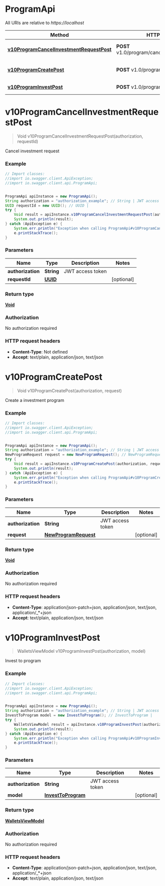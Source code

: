 # ProgramApi

All URIs are relative to *https://localhost*

Method | HTTP request | Description
------------- | ------------- | -------------
[**v10ProgramCancelInvestmentRequestPost**](ProgramApi.md#v10ProgramCancelInvestmentRequestPost) | **POST** v1.0/program/cancelInvestmentRequest | Cancel investment request
[**v10ProgramCreatePost**](ProgramApi.md#v10ProgramCreatePost) | **POST** v1.0/program/create | Create a investment program
[**v10ProgramInvestPost**](ProgramApi.md#v10ProgramInvestPost) | **POST** v1.0/program/invest | Invest to program


<a name="v10ProgramCancelInvestmentRequestPost"></a>
# **v10ProgramCancelInvestmentRequestPost**
> Void v10ProgramCancelInvestmentRequestPost(authorization, requestId)

Cancel investment request

### Example
```java
// Import classes:
//import io.swagger.client.ApiException;
//import io.swagger.client.api.ProgramApi;


ProgramApi apiInstance = new ProgramApi();
String authorization = "authorization_example"; // String | JWT access token
UUID requestId = new UUID(); // UUID | 
try {
    Void result = apiInstance.v10ProgramCancelInvestmentRequestPost(authorization, requestId);
    System.out.println(result);
} catch (ApiException e) {
    System.err.println("Exception when calling ProgramApi#v10ProgramCancelInvestmentRequestPost");
    e.printStackTrace();
}
```

### Parameters

Name | Type | Description  | Notes
------------- | ------------- | ------------- | -------------
 **authorization** | **String**| JWT access token |
 **requestId** | [**UUID**](.md)|  | [optional]

### Return type

[**Void**](.md)

### Authorization

No authorization required

### HTTP request headers

 - **Content-Type**: Not defined
 - **Accept**: text/plain, application/json, text/json

<a name="v10ProgramCreatePost"></a>
# **v10ProgramCreatePost**
> Void v10ProgramCreatePost(authorization, request)

Create a investment program

### Example
```java
// Import classes:
//import io.swagger.client.ApiException;
//import io.swagger.client.api.ProgramApi;


ProgramApi apiInstance = new ProgramApi();
String authorization = "authorization_example"; // String | JWT access token
NewProgramRequest request = new NewProgramRequest(); // NewProgramRequest | 
try {
    Void result = apiInstance.v10ProgramCreatePost(authorization, request);
    System.out.println(result);
} catch (ApiException e) {
    System.err.println("Exception when calling ProgramApi#v10ProgramCreatePost");
    e.printStackTrace();
}
```

### Parameters

Name | Type | Description  | Notes
------------- | ------------- | ------------- | -------------
 **authorization** | **String**| JWT access token |
 **request** | [**NewProgramRequest**](NewProgramRequest.md)|  | [optional]

### Return type

[**Void**](.md)

### Authorization

No authorization required

### HTTP request headers

 - **Content-Type**: application/json-patch+json, application/json, text/json, application/_*+json
 - **Accept**: text/plain, application/json, text/json

<a name="v10ProgramInvestPost"></a>
# **v10ProgramInvestPost**
> WalletsViewModel v10ProgramInvestPost(authorization, model)

Invest to program

### Example
```java
// Import classes:
//import io.swagger.client.ApiException;
//import io.swagger.client.api.ProgramApi;


ProgramApi apiInstance = new ProgramApi();
String authorization = "authorization_example"; // String | JWT access token
InvestToProgram model = new InvestToProgram(); // InvestToProgram | 
try {
    WalletsViewModel result = apiInstance.v10ProgramInvestPost(authorization, model);
    System.out.println(result);
} catch (ApiException e) {
    System.err.println("Exception when calling ProgramApi#v10ProgramInvestPost");
    e.printStackTrace();
}
```

### Parameters

Name | Type | Description  | Notes
------------- | ------------- | ------------- | -------------
 **authorization** | **String**| JWT access token |
 **model** | [**InvestToProgram**](InvestToProgram.md)|  | [optional]

### Return type

[**WalletsViewModel**](WalletsViewModel.md)

### Authorization

No authorization required

### HTTP request headers

 - **Content-Type**: application/json-patch+json, application/json, text/json, application/_*+json
 - **Accept**: text/plain, application/json, text/json

